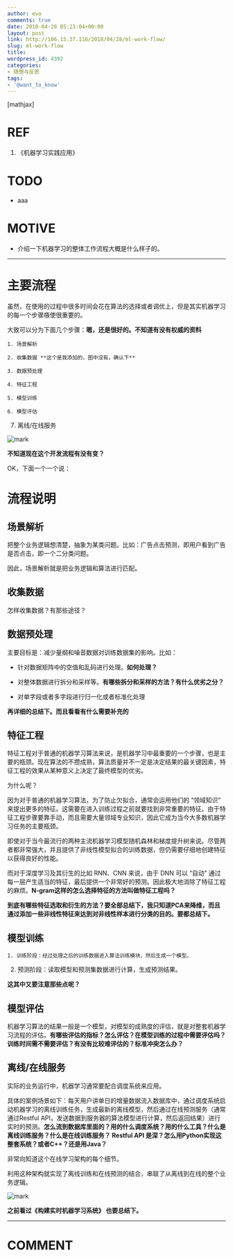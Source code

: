 ```yaml
---
author: evo
comments: true
date: 2018-04-28 05:23:04+00:00
layout: post
link: http://106.15.37.116/2018/04/28/ml-work-flow/
slug: ml-work-flow
title:
wordpress_id: 4392
categories:
- 随想与反思
tags:
- '@want_to_know'
---
```


<!-- more -->

[mathjax]


# REF






  1. 《机器学习实践应用》




# TODO






  * aaa




# MOTIVE






  * 介绍一下机器学习的整体工作流程大概是什么样子的。





* * *





#




# 主要流程


虽然，在使用的过程中很多时间会花在算法的选择或者调优上，但是其实机器学习的每一个步骤嗾使很重要的。

大致可以分为下面几个步骤：**嗯，还是很好的。不知道有没有权威的资料**




    1. 场景解析

    2. 收集数据 **这个是我添加的，图中没有。确认下**

    3. 数据预处理

    4. 特征工程

    5. 模型训练

    6. 模型评估

  7. 离线/在线服务




![mark](http://pacdb2bfr.bkt.clouddn.com/blog/image/180727/8f8EF1KDAJ.png?imageslim)

**不知道现在这个开发流程有没有变？**

OK，下面一个一个说：




# 流程说明




## 场景解析


把整个业务逻辑想清楚，抽象为某类问题。比如：广告点击预测，即用户看到广告是否点击，即一个二分类问题。

因此，场景解析就是把业务逻辑和算法进行匹配。


## 收集数据


怎样收集数据？有那些途径？


## 数据预处理


主要目标是：减少量纲和噪音数据对训练数据集的影响。比如：




  * 针对数据矩阵中的空值和乱码进行处理。**如何处理？**

  * 对整体数据进行拆分和采样等。**有哪些拆分和采样的方法？有什么优劣之分？**

  * 对单字段或者多字段进行归一化或者标准化处理


**再详细的总结下。而且看看有什么需要补充的**


## 特征工程


特征工程对于普通的机器学习算法来说，是机器学习中最重要的一个步骤，也是主要的瓶颈。现在算法的不攒成熟，算法质量并不一定是决定结果的最关键因素，特征工程的效果从某种意义上决定了最终模型的优劣。

为什么呢？

因为对于普通的机器学习算法，为了防止欠拟合，通常会运用他们的 “领域知识” 来提出更多的特征。这需要在进入训练过程之前就要找到非常重要的特征。由于特征工程步骤要靠手动，而且需要大量领域专业知识，因此它成为当今大多数机器学习任务的主要瓶颈。

即使对于当今最流行的两种主流机器学习模型随机森林和梯度提升树来说。尽管两者都非常强大，并且提供了非线性模型拟合的训练数据，但仍需要仔细地创建特征以获得良好的性能。

而对于深度学习及其衍生的比如 RNN、CNN 来说，由于 DNN 可以 “自动” 通过每一层产生适当的特征，最后提供一个非常好的预测。因此极大地消除了特征工程的麻烦。**N-gram这样的怎么选择特征的方法叫做特征工程吗？**

**到底有哪些特征选取和衍生的方法？要全部总结下，我只知道PCA来降维，而且通过添加一些非线性特征来达到对非线性样本进行分类的目的。要都总结下。**


## 模型训练






    1. 训练阶段：经过处理之后的训练数据进入算法训练模块，然后生成一个模型。

  2. 预测阶段：读取模型和预测集数据进行计算，生成预测结果。


**这其中又要注意那些点呢？**


## 模型评估


机器学习算法的结果一般是一个模型，对模型的成熟度的评估，就是对整套机器学习流程的评估。**有哪些评估的指标？怎么评估？在模型训练的过程中需要评估吗？训练时间需不需要评估？有没有比较难评估的？标准冲突怎么办？**


## 离线/在线服务


实际的业务运行中，机器学习通常要配合调度系统来应用。

具体的案例场景如下：每天用户讲单日的增量数据流入数据库中，通过调度系统启动机器学习的离线训练任务，生成最新的离线模型，然后通过在线预测服务（通常通过Restful API，发送数据到服务器的算法模型进行计算，然后返回结果）进行实时的预测。**怎么流到数据库里面的？用的什么调度系统？用的什么工具？什么是离线训练服务？什么是在线训练服务？ Restful API 是深？怎么用Python实现这整套系统？或者C++？还是用Java？**

非常向知道这个在线学习架构的每个细节。

利用这种架构就实现了离线训练和在线预测的结合，串联了从离线到在线的整个业务逻辑。


![mark](http://pacdb2bfr.bkt.clouddn.com/blog/image/180727/825ibL9cGG.png?imageslim)

**之前看过《构建实时机器学习系统》 也要总结下。**









* * *





# COMMENT
